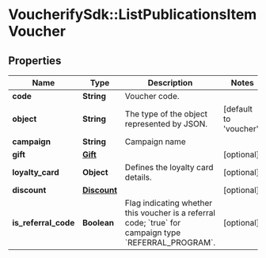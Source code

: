 # VoucherifySdk::ListPublicationsItemVoucher

## Properties

| Name | Type | Description | Notes |
| ---- | ---- | ----------- | ----- |
| **code** | **String** | Voucher code. |  |
| **object** | **String** | The type of the object represented by JSON. | [default to &#39;voucher&#39;] |
| **campaign** | **String** | Campaign name |  |
| **gift** | [**Gift**](Gift.md) |  | [optional] |
| **loyalty_card** | **Object** | Defines the loyalty card details. | [optional] |
| **discount** | [**Discount**](Discount.md) |  | [optional] |
| **is_referral_code** | **Boolean** | Flag indicating whether this voucher is a referral code; &#x60;true&#x60; for campaign type &#x60;REFERRAL_PROGRAM&#x60;. | [optional] |

